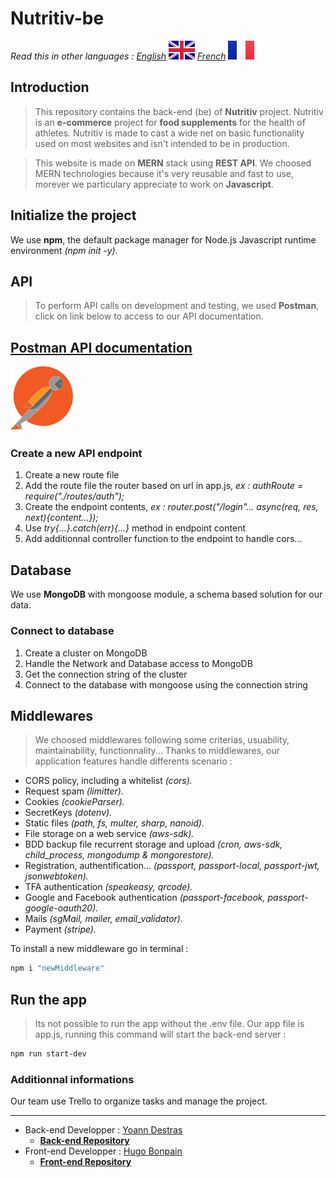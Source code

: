 # Nutritiv-be

*Read this in other languages : 
[English](README.md) 
![GB-flag.](/public/images/GB@2x.png "This is the GB flag.") 
[French](README.fr.md) 
![FR-flag.](/public/images/FR@2x.png "This is the french flag.")*
## Introduction

>This repository contains the back-end (be) of **Nutritiv** project.
Nutritiv is an **e-commerce** project for **food supplements** for the health of athletes.
Nutritiv is made to cast a wide net on basic functionality used on most websites and isn't intended to be in production.

>This website is made on **MERN** stack using **REST API**.
We choosed MERN technologies because it's very reusable and fast to use, morever we particulary appreciate to work on **Javascript**.
## Initialize the project

We use **npm**, the default package manager for Node.js Javascript runtime environment *(npm init -y)*.
## API
>To perform API calls on development and testing, we used **Postman**, click on link below to access to our API documentation.
 
 
 ## [**Postman API documentation**](https://documenter.getpostman.com/view/15856568/UVkpMv2U#78474388-f20b-460c-9300-705113cadee4) 
![postman logo.](/public/images/postman_logo.png "This is the postman logo.")


### Create a new API endpoint

1. Create a new route file
2. Add the route file the router based on url in app.js, *ex : authRoute = require("./routes/auth");*
3. Create the endpoint contents, *ex : router.post("/login"... async(req, res, next){content...});*
4. Use *try{...}.catch(err){...}* method in endpoint content
5. Add additionnal controller function to the endpoint to handle cors...

## Database

We use **MongoDB** with mongoose module, a schema based solution for our data.

### Connect to database

1. Create a cluster on MongoDB
2. Handle the Network and Database access to MongoDB
3. Get the connection string of the cluster
4. Connect to the database with mongoose using the connection string

## Middlewares

>We choosed middlewares following some criterias, usuability, maintainability, functionnality...
Thanks to middlewares, our application features handle differents scenario :

- CORS policy, including a whitelist *(cors).*
- Request spam *(limitter).*
- Cookies *(cookieParser).*
- SecretKeys *(dotenv).*
- Static files *(path, fs, multer, sharp, nanoid).*
- File storage on a web service *(aws-sdk).*
- BDD backup file recurrent storage and upload *(cron, aws-sdk, child_process, mongodump & mongorestore).*
- Registration, authentification... *(passport, passport-local, passport-jwt, jsonwebtoken).*
- TFA authentication *(speakeasy, qrcode).*
- Google and Facebook authentication *(passport-facebook, passport-google-oauth20).*
- Mails *(sgMail, mailer, email_validator).*
- Payment *(stripe).*

To install a new middleware go in terminal :
```bash
npm i "newMiddleware"
```
## Run the app

>Its not possible to run the app without the .env file.
Our app file is app.js, running this command will start the back-end server :
```bash
npm run start-dev 
```
### Additionnal informations

Our team use Trello to organize tasks and manage the project.

___
- Back-end Developper : [Yoann Destras](https://github.com/yoanndestras)
  - [**Back-end Repository**](https://github.com/yoanndestras/nutritiv-be)
- Front-end Developper : [Hugo Bonpain](https://github.com/Monstarrrr)
  - [**Front-end Repository**](https://github.com/Monstarrrr/nutritiv-fe)


